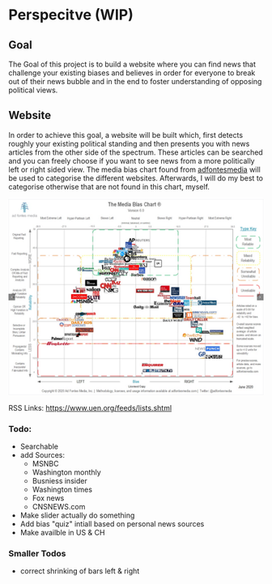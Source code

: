 # Perspecitve (WIP)

## Goal
The Goal of this project is to build a website where you can find news that challenge your existing biases and believes in order for everyone to break out of their news bubble and in the end to foster understanding of opposing political views.

## Website
In order to achieve this goal, a website will be built which, first detects roughly your existing political standing and then presents you with news articles from the other side of the spectrum.
These articles can be searched and you can freely choose if you want to see news from a more politically left or right sided view.
The media bias chart found from [adfontesmedia](https://www.adfontesmedia.com/download-the-media-bias-chart/) will be used to categorise the different websites. Afterwards, I will do my best to categorise otherwise that are not found in this chart, myself.

![](mediaChart.png)

RSS Links:
https://www.uen.org/feeds/lists.shtml

### Todo:
- Searchable
- add Sources:
  - MSNBC
  - Washington monthly
  - Busniess insider
  - Washington times
  - Fox news
  - CNSNEWS.com
- Make slider actually do something
- Add bias "quiz" intiall based on personal news sources
- Make availble in US & CH

### Smaller Todos
- correct shrinking of bars left & right
